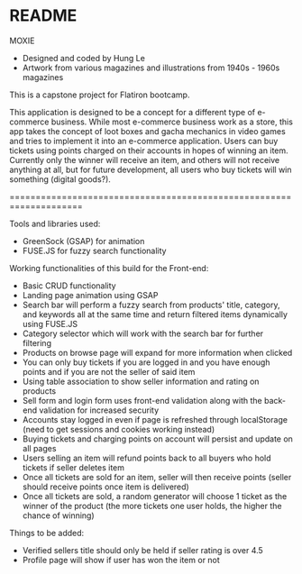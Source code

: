 # README

MOXIE

- Designed and coded by Hung Le
- Artwork from various magazines and illustrations from 1940s - 1960s magazines

This is a capstone project for Flatiron bootcamp.

This application is designed to be a concept for a different type of e-commerce business. While most e-commerce business work as a store, this app takes the concept of loot boxes and gacha mechanics in video games and tries to implement it into an e-commerce application. Users can buy tickets using points charged on their accounts in hopes of winning an item. Currently only the winner will receive an item, and others will not receive anything at all, but for future development, all users who buy tickets will win something (digital goods?).

====================================================================

Tools and libraries used:

- GreenSock (GSAP) for animation
- FUSE.JS for fuzzy search functionality

Working functionalities of this build for the Front-end:

- Basic CRUD functionality
- Landing page animation using GSAP
- Search bar will perform a fuzzy search from products' title, category, and keywords all at the same time and return filtered items dynamically using FUSE.JS
- Category selector which will work with the search bar for further filtering
- Products on browse page will expand for more information when clicked
- You can only buy tickets if you are logged in and you have enough points and if you are not the seller of said item
- Using table association to show seller information and rating on products
- Sell form and login form uses front-end validation along with the back-end validation for increased security
- Accounts stay logged in even if page is refreshed through localStorage (need to get sessions and cookies working instead)
- Buying tickets and charging points on account will persist and update on all pages
- Users selling an item will refund points back to all buyers who hold tickets if seller deletes item
- Once all tickets are sold for an item, seller will then receive points (seller should receive points once item is delivered)
- Once all tickets are sold, a random generator will choose 1 ticket as the winner of the product (the more tickets one user holds, the higher the chance of winning)

Things to be added:

- Verified sellers title should only be held if seller rating is over 4.5
- Profile page will show if user has won the item or not
